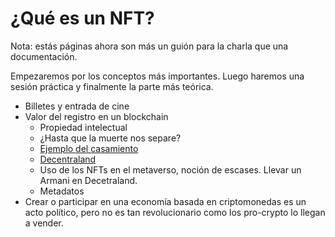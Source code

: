 # ¿Qué es un NFT?

Nota: estás páginas ahora son más un guión para la charla que una documentación.

Empezaremos por los conceptos más importantes. Luego haremos una sesión práctica y finalmente la parte más teórica.

- Billetes y entrada de cine
- Valor del registro en un blockchain
    - Propiedad intelectual
    - ¿Hasta que la muerte nos separe?
    - [Ejemplo del casamiento](https://www.infofueguina.com/curiosas/2022/2/10/sellaron-su-matrimonio-con-blockchain-con-un-contrato-inteligente-de-ethereum-votos-en-formato-nft-62451.html)
    - [Decentraland](https://www.lifestyleasia.com/bk/gear/tech/closeup-nft-marriage-certificate-get-married-in-the-metaverse/)
    - Uso de los NFTs en el metaverso, noción de escases. Llevar un Armani en Decetraland.
    - Metadatos
- Crear o participar en una economía basada en criptomonedas es un acto político, pero no es tan revolucionario como los
  pro-crypto lo llegan a vender.

